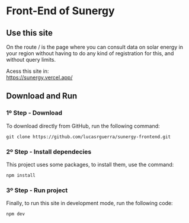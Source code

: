 # Front-End of Sunergy

## Use this site
On the route / is the page where you can consult data on solar energy in your region without having to do any kind of registration for this, and without query limits.

Acess this site in:  
https://sunergy.vercel.app/

## Download and Run

### 1º Step - Download
To download directly from GitHub, run the following command:
```
git clone https://github.com/lucasrguerra/sunergy-frontend.git
```

### 2º Step - Install dependecies
This project uses some packages, to install them, use the command:
```
npm install
```

### 3º Step - Run project
Finally, to run this site in development mode, run the following code:
```
npm dev
```